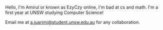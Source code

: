 Hello, I'm Amirul or known as EzyCzy online, I'm bad at cs and math. I'm a first year at UNSW studying Computer Science!

Email me at a.juarimi@student.unsw.edu.au for any collaboration.
